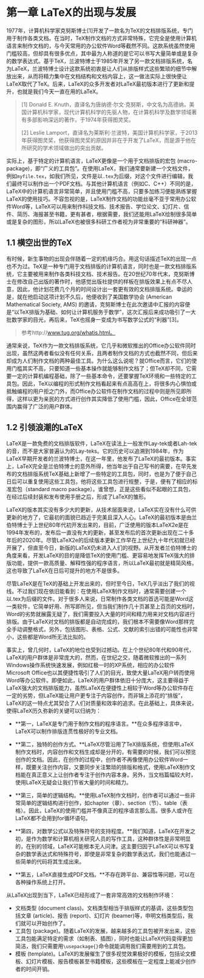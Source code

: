 # 第一章 LaTeX的出现与发展

1977年，计算机科学家克努斯博士[1]开发了一款名为TeX的文档排版系统，专门用于制作各类文档。在当时，TeX制作文档的方式非常特殊，它完全是使用计算机语言来制作文档的，与今天常用的办公软件Word等截然不同。这款系统虽然使用门槛较高，但却具有很多优点，其中最为人称道的是它可以书写大量简单或是复杂的数学表达式。基于TeX，兰波特博士于1985年开发了另一款文档排版系统，名为LaTeX，兰波特博士设计这款系统初衷是让人们从排版样式这些繁琐的细节中解放出来，从而将精力集中在文档结构和文档内容上，这一做法实际上很快便让LaTeX取代了TeX。后来，LaTeX的众多开发者对LaTeX最初版本进行了更新和提升，也就是我们今天一直在用的LaTeX。

> [1] Donald E. Knuth，直译名为唐纳德·尔文·克努斯，中文名为高德纳，美国计算机科学家，现代计算机科学的先驱人物，在计算机科学及数学领域著有多部影响深远的著作，于1974年获得图灵奖。
>
> [2] Leslie Lamport，直译名为莱斯利·兰波特，美国计算机科学家，于2013年获得图灵奖，他获得图灵奖的原因并非在于开发了LaTeX，而是源于他在所研究的学术领域做出的突出贡献。

实际上，基于特定的计算机语言，LaTeX更像是一个用于文档排版的宏包 (macro-package)，即“广义的工具包”。在使用LaTeX，我们通常要新建一个文档文件，例如`myfile.tex`，如我们所见，文件是以`.tex`为后缀，对这个文件进行编辑，我们最终可以制作出一个PDF文档。与其他计算机语言（例如C、C++）不同的是，LaTeX中的计算机语言非常简单，并且使用门槛不高，只要多加练习便能熟练掌握LaTeX的使用技巧。不容忽视的是，LaTeX制作文档的功能丝毫不亚于常用办公软件Word等，LaTeX可以用来制作科技文档、技术报告、学位论文、幻灯片、信件、简历、海报甚至书籍，更有甚者，根据需要，我们还能用LaTeX绘制很多简单或是复杂的图形，所以LaTeX也被很多科研工作者视为非常重要的“科研神器”。



## 1.1 横空出世的TeX

有时候，新生事物的出现会伴随着一定的机缘巧合。用这句话描述TeX的出现一点也不为过。TeX是一种专门用于文档排版的计算机语言，同时也是一款文档排版系统，它主要被用来制作各类科技文档、技术报告。在20世纪70年代末，克努斯博士在修改自己出版的著作时，他感觉出版社提供的样板在排版效果上有点不尽人意，因此，他计划花费几个月的时间设计出一套更有效的文档排版系统。幸运的是，就在他启动这项计划不久后，他便收到了美国数学协会 (American Mathematical Society, AMS) 的邀请，克努斯博士在此次邀请中汇报的内容便是“以TeX排版为基础、如何让计算机服务于数学”，这次汇报后来成功吸引了一大批数学家的目光，再后来，TeX也摇身一变成为书写数学公式的“利器”[3]。

> 参考http://www.tug.org/whatis.html。

通常来说，TeX作为一款文档排版系统，它几乎和微软推出的Office办公软件同时出现，虽然这两者看似没有任何关系，且两者制作文档的方式也截然不同，但后来却成为人们制作文档的两种最佳工具。为什么这么说呢？就Office而言，它们的使用门槛其实不高，只要知道一些基本操作就能够制作文档了；但TeX却不同，它需要一定的计算机编程基础，除了一些基本命令，还要掌握TeX环境和一些特定的工具包。因此，TeX以编程的形式制作文档看起来有点高高在上，将很多内心惧怕或抵触编程的用户拒之门外，而Office办公软件在制作文档的过程中则是所见即所得，这样以更为亲民的方式进行创作其实降低了使用门槛，因此，Office在全球范围内赢得了广泛的用户群体。

## 1.2 引领浪潮的LaTeX

LaTeX是一款免费的文档排版软件，LaTeX在读法上一般发作Lay-tek或者Lah-tek的音，而不是大家普遍认为的Lay-teks。它的历史可以追溯到1984年，作为LaTeX早期开发者的兰波特博士，在这一年里，他发布了LaTeX的最初版本。事实上，LaTeX完全是兰伯特博士的意外所得，他当年出于自己写书的需要，在早先发布的文档排版系统TeX基础上新增了一些特定的工具包，同时，也是为了便于自己日后可以重复使用这些工具包，他将这些工具包进行规整，于是，便有了相应的标准宏包（standard macro package）。谁曾想，正是这些看似不起眼的工具包，在经过后续封装和发布使用手册之后，形成了LaTeX的雏形。

LaTeX的版本其实没有多少大的更新，从技术层面来说，LaTeX实在没有什么可供更新的地方了，它最初的面貌已趋近于完美且深入人心。LaTeX的最初版本是由兰伯特博士于上世纪80年代初开发出来的，目前，广泛使用的版本LaTeX2e是在1994年发布的，发布后一直没有大的更新，甚至发布后的首次更新出现在二十多年后的2020年。尽管LaTeX2e的后续版本更新工作早在上世纪九十年代初就已经开展了，但直至今日，新版的LaTeX仍未进入人们的视野。从开发者兰伯特博士的角度来看，开发LaTeX的目的是降低TeX的使用门槛、更容易地发挥TeX强大的排版功能，提供一款高质量、解释性强的程序语言，所以LaTeX最初就是精简风格，这也导致了LaTeX在日后可提升的地方不是很多。

尽管LaTeX是在TeX的基础上开发出来的，但时至今日，TeX几乎淡出了我们的视线。不过我们现在依旧能看到：在使用LaTeX制作文档时，通常需要创建一个以.tex为后缀的文件。对于很多人来说，日常制作各类文档的首选可能是Word这一类软件，它简单好用、所写即所见，但当我们制作几十页甚至上百页的文档时，Word的劣势就展露无疑了，我们需要投入大量的时间和精力用来对文档内容进行排版。由于LaTeX对文档的排版都是自动完成的，我们根本不需要像Word那样完全手动调整格式，另外，包括图形、表格、公式、文献的索引出错的可能性也非常小，这些都是Word所无法比拟的。

事实上，曾几何时，LaTeX的地位也受到过撼动。在上个世纪80年代和90年代，LaTeX的用户群体是非常庞大的，然而，在世纪之交，随着微软推出的一系列Windows操作系统快速发展，例如红极一时的XP系统，相应的办公软件Microsoft Office也以其便捷性吸引了人们的目光，致使大量LaTeX用户转而使用Word等办公软件。即便如此，LaTeX的用户群体依旧十分庞大，这主要得益于LaTeX强大的文档排版能力，虽然LaTeX在便捷性上相较于Word等办公软件存在一定的劣势，但LaTeX能让用户更专注于内容创作，而非锦上添花的“排版”，LaTeX的这一特点尤其契合了人们对质量和效率的追求。在此基础上，具体来说，使得LaTeX历久弥新的关键可以归纳为：

- **第一，LaTeX是专门用于制作文档的程序语言。**在众多程序语言中，LaTeX可以制作排版连贯性极好的专业文档。

- **第二，独特的创作方式。**LaTeX尽管沿用了TeX排版系统，但使用LaTeX制作文档时，内容创作和文档生成却是分开的，有需要的时候，我们可以预览创作的文档。因此，在创作的过程中，创作者不再像使用办公软件Word一样，既要关注创作内容，又要同步关注繁琐的排版和格式，使用LaTeX制作文档能在真正意义上让创作者专注于创作内容本身。另外，当文档篇幅较大时，使用LaTeX无疑会让我们节省大量的时间和精力。

- **第三，简单的逻辑结构。**使用LaTeX制作文档时，创作者可以通过一些非常简单的逻辑结构进行创作，如chapter（章）、section（节）、table（表格）。因此，LaTeX的使用门槛并不像真正的程序语言那么高。很多人或许在LaTeX都不会用到for循环语句。

- **第四，对数学公式以及特殊符号的支持程度。**我们知道，LaTeX在开发之初，是作为数学和计算机相关研究人员的写作工具，这种群体性是非常明显的，在别的领域，LaTeX可能根本无人问津。这主要归因于LaTeX可以书写复杂的数学表达式和特殊符号，即使是非常复杂的数学表达式，我们也能通过一些简单的代码将其生成出来。

- **第五，LaTeX直接生成PDF文档。**不存在跨平台、兼容性等问题，可以在各种操作系统上打开。

从LaTeX出现到当下，LaTeX已经形成了一套非常高效的文档制作环境：

- 文档类型 (document class)。文档类型相当于排版样式的基调，这些类型包括文章 (article)、报告 (report)、幻灯片 (beamer)等，申明文档类型后，我们就可以开始创作了。
- 工具包 (package)。随着LaTeX的发展，越来越多的工具包被开发出来，这些工具包能满足特定的需求（如制表、插图），同时也能让LaTeX代码变得更加简洁，我们只需要用`\usepackage{}`命令就能调用我们需要用到的工具包。
- 模板 (template)。LaTeX的发展催生了很多视觉效果极好的模板，包括论文模板、幻灯片模板、报告模板甚至书籍模板，这些模板在一定程度上能减少创作者的时间开销。



